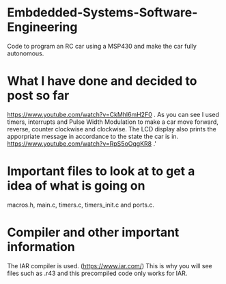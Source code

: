 # Embdedded-Systems-Software-Engineering
Code to program an RC car using a MSP430 and make the car fully autonomous.
# What I have done and decided to post so far
https://www.youtube.com/watch?v=CkMhl6mH2F0 . As you can see I used timers, interrupts and Pulse Width Modulation to make a car move forward, reverse, counter clockwise and clockwise.
The LCD display also prints the apporpriate message in accordance to the state the car is in.
https://www.youtube.com/watch?v=RpS5oOqgKR8 .'
# Important files to look at to get a idea of what is going on
macros.h, main.c, timers.c, timers_init.c and ports.c.
# Compiler and other important information
The IAR compiler is used. (https://www.iar.com/) This is why you will see files such as .r43 and this precompiled code only works for IAR.




